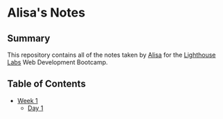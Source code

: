 # Alisa's Notes

## Summary

This repository contains all of the notes taken by [Alisa](https://github.com/vorotyna) for the [Lighthouse Labs](https://www.lighthouselabs.ca/) Web Development Bootcamp.

## Table of Contents

- [Week 1](/Week_1)
  - [Day 1](/Week_1/Day_1)
